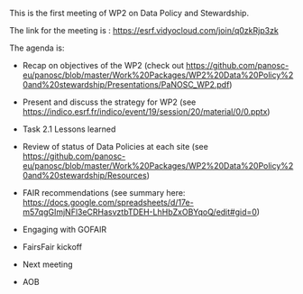 This is the first meeting of WP2 on Data Policy and Stewardship.

The link for the meeting is : https://esrf.vidyocloud.com/join/q0zkRjp3zk

The agenda is:

* Recap on objectives of the WP2 (check out https://github.com/panosc-eu/panosc/blob/master/Work%20Packages/WP2%20Data%20Policy%20and%20stewardship/Presentations/PaNOSC_WP2.pdf)

* Present and discuss the strategy for WP2 (see https://indico.esrf.fr/indico/event/19/session/20/material/0/0.pptx)

* Task 2.1 Lessons learned

* Review of status of Data Policies at each site (see https://github.com/panosc-eu/panosc/blob/master/Work%20Packages/WP2%20Data%20Policy%20and%20stewardship/Resources)

* FAIR recommendations (see summary here: https://docs.google.com/spreadsheets/d/17e-m57qgGImjNFl3eCRHasvztbTDEH-LhHbZxOBYqoQ/edit#gid=0)

* Engaging with GOFAIR

* FairsFair kickoff

* Next meeting

* AOB
